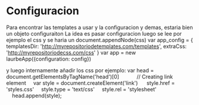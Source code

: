 # Configuracion

Para encontrar las templates a usar y la configuracion y demas, estaria bien un objeto configuraiton
La idea es pasar configuracion luego se lee por ejemplo el css y se haria un document.appendNode(css)
var app_config = {
    templatesDir: 'http://myrepositoriodetemplates.com/templates',
    extraCss: 'http://myrepositoriodecss.com/css'
}
var app = new laurbeApp({configuration: config})


y luego internamente añadir los css por ejemplo: 
var head = document.getElementsByTagName('head')[0]
      
    // Creating link element
    var style = document.createElement('link') 
    style.href = 'styles.css'
    style.type = 'text/css'
    style.rel = 'stylesheet'
    head.append(style);
